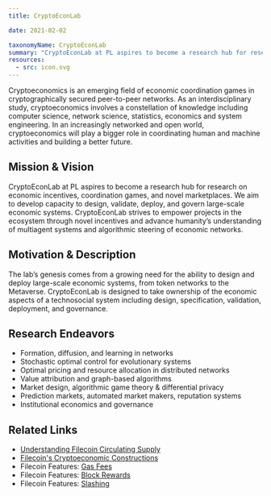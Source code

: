 ```yaml
---
title: CryptoEconLab

date: 2021-02-02

taxonomyName: CryptoEconLab
summary: "CryptoEconLab at PL aspires to become a research hub for research on economic incentives, coordination games, and novel marketplaces. We aim to develop capacity to design, validate, deploy, and govern large-scale economic systems. CryptoEconLab strives to empower projects in the ecosystem through novel incentives and advance humanity’s understanding of multiagent systems and algorithmic steering of economic networks."
resources:
  - src: icon.svg
---
```




Cryptoeconomics is an emerging field of economic coordination games in cryptographically secured peer-to-peer networks. As an interdisciplinary study, cryptoeconomics involves a constellation of knowledge  including computer science, network science, statistics, economics and system engineering. In an increasingly networked and open world, cryptoeconomics will play a bigger role in coordinating human and machine activities and building a better future.

## Mission & Vision

CryptoEconLab at PL aspires to become a research hub for research on economic incentives, coordination games, and novel marketplaces. We aim to develop capacity to design, validate, deploy, and govern large-scale economic systems. CryptoEconLab strives to empower projects in the ecosystem through novel incentives and advance humanity’s understanding of multiagent systems and algorithmic steering of economic networks.

## Motivation & Description

The lab’s genesis comes from a growing need for the ability to design and deploy large-scale economic systems, from token networks to the Metaverse. CryptoEconLab is designed to take ownership of the economic aspects of a technosocial system including design, specification, validation, deployment, and governance.

## Research Endeavors

- Formation, diffusion, and learning in networks
- Stochastic optimal control for evolutionary systems
- Optimal pricing and resource allocation in distributed networks
- Value attribution and graph-based algorithms
- Market design, algorithmic game theory & differential privacy
- Prediction markets, automated market makers, reputation systems
- Institutional economics and governance

## Related Links

- [Understanding Filecoin Circulating Supply](https://filecoin.io/blog/filecoin-circulating-supply/)
- [Filecoin's Cryptoeconomic Constructions](https://filecoin.io/blog/filecoin-cryptoeconomic-constructions/)
- Filecoin Features: [Gas Fees](https://filecoin.io/blog/filecoin-features-gas-fees/)
- Filecoin Features: [Block Rewards](https://filecoin.io/blog/filecoin-features-block-rewards/)
- Filecoin Features: [Slashing](https://filecoin.io/blog/posts/filecoin-features-slashing/)
